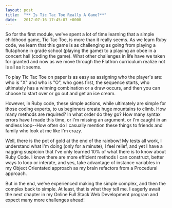 ```yaml
---
layout: post
title:  "** Is Tic Tac Toe Really A Game?**"
date:   2017-07-16 17:45:07 +0000
---
```



So for the first module, we've spent a lot of time learning that a simple childhood game, Tic Tac Toe, is more than it really seems.  As we learn Ruby code, we  learn that this game is as challenging as going from playing a flutaphone in grade school (playing the game) to a playing an oboe in a concert hall (coding the game).  What other challenges in life have we taken for granted and now as we move through the FlatIron curriculum realize not is all as it seems.

To play Tic Tac Toe on paper is as easy as assigning who the player's are:  who is "X" and who is "O", who goes first, the sequence starts, who ultimately has a winning combination or a draw occurs, and then you can choose to start over or go out and get an ice cream.

However, in Ruby code, these simple actions, while ultimately are simple for those coding experts, to us beginners create huge mountains to climb.  How many methods are required?  In what order do they go?  How many syntax errors have I made this time, or I'm missing an argument, or I'm caught in an endless loop--How often do I casually mention these things to friends and family who look at me like I'm crazy.

Well, there is the pot of gold at the end of the rainbow!  My tests all work, I understand what I'm doing (only for a minute), I feel relief, and yet I have a nagging suspicion that I've only learned 10% of what there is to know about Ruby Code.  I know there are more efficient methods I can construct, better ways to loop or interate, and yes, take advantage of instance variables in my Object Orientated approach as my brain refactors from a Procedural approach.

But in the end, we've experienced making the simple complex, and then the complex back to simple.  At least, that is what they tell me.  I eagerly await the next chapter in my Online Full Stack Web Development program and expect many more challenges ahead!



